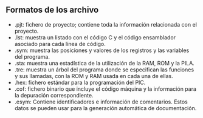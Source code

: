 ## Formatos de los archivo
- .pjt: fichero de proyecto; contiene toda la información relacionada con el proyecto.
- .lst: muestra un listado con el código C y el código ensamblador asociado para cada línea de código.
- .sym: muestra las posiciones y valores de los registros y las variables del programa.
- .sta: muestra una estadística de la utilización de la RAM, ROM y la PILA.
- .tre: muestra un árbol del programa donde se especifican las funciones y sus llamadas, con la ROM y RAM usada en cada una de ellas.
- .hex: fichero estándar para la programación del PIC.
- .cof: fichero binario que incluye el código máquina y la información para la depuración correspondiente.
- .esym: Contiene identificadores e información de comentarios. Estos datos se pueden usar para la generación automática de documentación.
